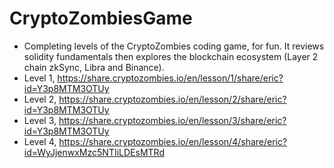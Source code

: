# CryptoZombiesGame
- Completing levels of the CryptoZombies coding game, for fun. It reviews solidity fundamentals then explores the blockchain ecosystem (Layer 2 chain zkSync, Libra and Binance).
- Level 1, https://share.cryptozombies.io/en/lesson/1/share/eric?id=Y3p8MTM3OTUy
- Level 2, https://share.cryptozombies.io/en/lesson/2/share/eric?id=Y3p8MTM3OTUy
- Level 3, https://share.cryptozombies.io/en/lesson/3/share/eric?id=Y3p8MTM3OTUy
- Level 4, https://share.cryptozombies.io/en/lesson/4/share/eric?id=WyJjenwxMzc5NTIiLDEsMTRd



